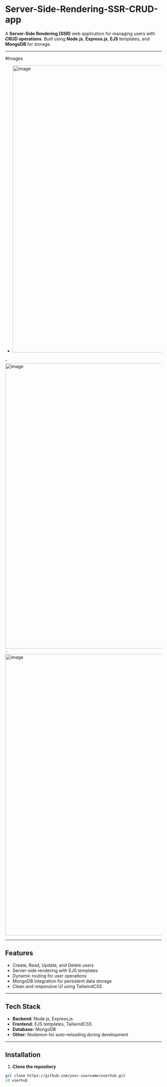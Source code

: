 # Server-Side-Rendering-SSR-CRUD-app

A **Server-Side Rendering (SSR)** web application for managing users with **CRUD operations**. Built using **Node.js**, **Express.js**, **EJS** templates, and **MongoDB** for storage.

---
#Images
- <img width="1904" height="923" alt="image" src="https://github.com/user-attachments/assets/7585a10b-ca43-4379-8dcf-9393385cc29f" />
-<img width="1897" height="918" alt="image" src="https://github.com/user-attachments/assets/c3212a61-73cc-4205-aa7f-3e538c64e3c5" />
-<img width="1906" height="905" alt="image" src="https://github.com/user-attachments/assets/a1d4e595-a497-461a-a076-6066188bc8e0" />



---
## Features

- Create, Read, Update, and Delete users
- Server-side rendering with EJS templates
- Dynamic routing for user operations
- MongoDB integration for persistent data storage
- Clean and responsive UI using TailwindCSS

---

## Tech Stack

- **Backend:** Node.js, Express.js  
- **Frontend:** EJS templates, TailwindCSS  
- **Database:** MongoDB  
- **Other:** Nodemon for auto-reloading during development  

---

## Installation

1. **Clone the repository**
```bash
git clone https://github.com/your-username/userhub.git
cd userhub
